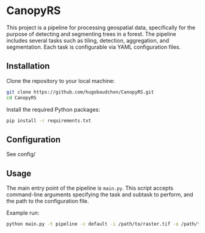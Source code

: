 # CanopyRS

This project is a pipeline for processing geospatial data, specifically for the purpose of detecting and segmenting trees in a forest. The pipeline includes several tasks such as tiling, detection, aggregation, and segmentation. Each task is configurable via YAML configuration files.

## Installation

Clone the repository to your local machine:

```bash
git clone https://github.com/hugobaudchon/CanopyRS.git
cd CanopyRS
```

Install the required Python packages:

```bash
pip install -r requirements.txt
```

## Configuration

See config/

## Usage

The main entry point of the pipeline is `main.py`. This script accepts command-line arguments specifying the task and subtask to perform, and the path to the configuration file.

Example run:

```bash
python main.py -t pipeline -c default -i /path/to/raster.tif -o /path/to/output/folder
```

